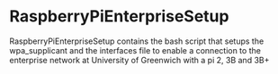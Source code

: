 # RaspberryPiEnterpriseSetup
RaspberryPiEnterpriseSetup contains the bash script that setups the wpa_supplicant and the interfaces file  to enable a connection to the enterprise network at University of Greenwich with a pi 2, 3B and 3B+
